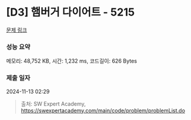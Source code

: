 # [D3] 햄버거 다이어트 - 5215 

[문제 링크](https://swexpertacademy.com/main/code/problem/problemDetail.do?contestProbId=AWT-lPB6dHUDFAVT) 

### 성능 요약

메모리: 48,752 KB, 시간: 1,232 ms, 코드길이: 626 Bytes

### 제출 일자

2024-11-13 02:29



> 출처: SW Expert Academy, https://swexpertacademy.com/main/code/problem/problemList.do